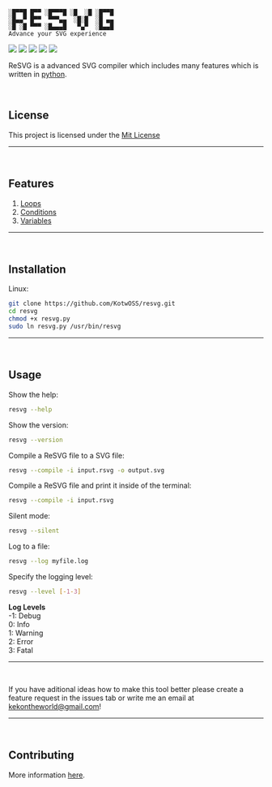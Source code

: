 ```
░█▀▀█ █▀▀ ░█▀▀▀█ ░█  ░█ ░█▀▀█ 
░█▄▄▀ █▀▀  ▀▀▀▄▄  ░█░█  ░█ ▄▄ 
░█ ░█ ▀▀▀ ░█▄▄▄█   ▀▄▀  ░█▄▄█
Advance your SVG experience
```
![](https://tokei.rs/b1/github/KotwOSS/resvg)
![](https://tokei.rs/b1/github/KotwOSS/resvg?category=blanks)
![](https://tokei.rs/b1/github/KotwOSS/resvg?category=code)
![](https://tokei.rs/b1/github/KotwOSS/resvg?category=comments)
![](https://tokei.rs/b1/github/KotwOSS/resvg?category=files)
<br>

ReSVG is a advanced SVG compiler which includes many features which is written in [python](https://www.python.org/).

<br>

## License
This project is licensed under the [Mit License](https://mit-license.org/)

<hr>
<br>

## Features

1. [Loops](examples/repeat/doc.md)
2. [Conditions](examples/if/doc.md)
3. [Variables](examples/define/doc.md)

<hr>
<br>

## Installation

Linux:
```bash
git clone https://github.com/KotwOSS/resvg.git
cd resvg
chmod +x resvg.py
sudo ln resvg.py /usr/bin/resvg
```

<hr>
<br>

## Usage

Show the help:
```sh
resvg --help
```

Show the version:
```sh
resvg --version
```

Compile a ReSVG file to a SVG file:
```sh
resvg --compile -i input.rsvg -o output.svg
```

Compile a ReSVG file and print it inside of the terminal:
```sh
resvg --compile -i input.rsvg
```

Silent mode:
```sh
resvg --silent
```

Log to a file:
```sh
resvg --log myfile.log
```

Specify the logging level:
```sh
resvg --level [-1-3]
```

**Log Levels**<br>
-1: Debug<br>
0: Info<br>
1: Warning<br>
2: Error<br>
3: Fatal<br>

<hr>
<br>

If you have aditional ideas how to make this tool better please create a feature request in the issues tab or write me an email at [kekontheworld@gmail.com](mailto:kekontheworld@gmail.com)!

<hr>
<br>

## Contributing
More information [here](https://oss.kotw.dev/resvg/CONTRIBUTE).
